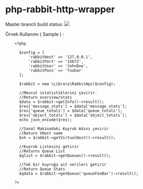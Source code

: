 # php-rabbit-http-wrapper

Master branch build status: 
![](https://travis-ci.org/ugulay/php-rabbit-http-wrapper.svg?branch=master)

Örnek Kullanımı ( Sample ) : 

        <?php

          $config = [
              'rabbitHost' => '127.0.0.1',
              'rabbitPort' => '15672',
              'rabbitUser' => 'JohnDoe',
              'rabbitPass' => 'foobar'
          ];

          $rabbit = new \Library\RabbitApi($config);

          //Mevcut istatistiklerini çevirir.
          //Return overview/stats
          $data = $rabbit->getInfo()->result();
          $res['message_stats'] = $data['message_stats'];
          $res['queue_totals'] = $data['queue_totals'];
          $res['object_totals'] = $data['object_totals'];
          echo json_encode($res);

          //Sanal Makinadaki Kuyruk Adını çevirir
          //Return VHost name
          $vh = $rabbit->getVirtualHost()->result();
          
          //Kuyruk Listesini getirir
          //Returns Queue List
          $qlist = $rabbit->getQueues()->result();
          
          //Tek bir kuyruğa ait verileri getirir
          //Return Queue Stats
          $qdata = $rabbit->getQueue('queueFooBar')->result();
          
        ?>
